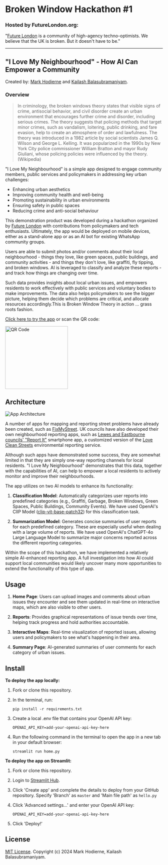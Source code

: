 # Broken Window Hackathon #1
### Hosted by FutureLondon.org:
"[Future London](https://futurelondon.org/) is a community of high-agency techno-optimists. We believe that the UK is broken. But it doesn't have to be."

---


## "I Love My Neighbourhood" - How AI Can Empower a Community

Created by: [Mark Hodierne](https://github.com/mhodierne1402) and [Kailash Balasubramaniyam](https://github.com/kailash19961996).

### Overview

> In criminology, the broken windows theory states that visible signs of crime, antisocial behavior, and civil disorder create an urban environment that encourages further crime and disorder, including serious crimes. The theory suggests that policing methods that target minor crimes, such as vandalism, loitering, public drinking, and fare evasion, help to create an atmosphere of order and lawfulness. The theory was introduced in a 1982 article by social scientists James Q. Wilson and George L. Kelling. It was popularized in the 1990s by New York City police commissioner William Bratton and mayor Rudy Giuliani, whose policing policies were influenced by the theory. (Wikipedia)

"I Love My Neighbourhood" is a simple app designed to engage community members, public services and policymakers in addressing key urban challenges: 
- Enhancing urban aesthetics
- Improving community health and well-being
- Promoting sustainability in urban environments
- Ensuring safety in public spaces
- Reducing crime and anti-social behaviour

This demonstration product was developed during a hackathon organized by [Future London](https://futurelondon.org/) with contributions from policymakers and tech enthusiasts. Ultimately, the app would be deployed on mobile devices, either as a stand-alone app or as an AI bot for existing WhatsApp community groups.

Users are able to submit photos and/or comments about their local neighbourhood - things they love, like green spaces, public buildings, and community activities - and things they don't love, like graffiti, fly tipping, and broken windows. AI is leveraged to classify and analyze these reports - and track how things are changing over time. 

Such data provides insights about local urban issues, and empowers residents to work effectively with public services and voluntary bodies to make improvements. The data also helps policymakers to see the bigger picture, helping them decide which problems are critical, and allocate resources accordingly.This is Broken Window Theory in action ... grass roots fashion.

[Click here to try the app](https://broken-window-hackathon-lyjk4hpgpyrweczmewadtk.streamlit.app/) or scan the QR code:  

<img width="200" alt="QR Code" src="https://github.com/mhodierne1402/broken-window-hackathon/blob/main/assets/qr_code.png">

## Architecture

![App Architecture](https://github.com/mhodierne1402/broken-window-hackathon/blob/main/assets/architecture.png)

A number of apps for mapping and reporting street problems have already been created, such as [FixMyStreet](https://www.fixmystreet.com/). UK councils have also developed their own neighbourhood reporting apps, such as [Lewes and Eastbourne councils' "Report It"](https://www.lewes-eastbourne.gov.uk/report-it) smartphone app, a customized version of the [Love Clean Streets](https://lovecleanstreets.info/) environmental reporting service.

Although such apps have demonstrated some success, they are somewhat limited in that they are simply one-way reporting channels for local residents. "I Love My Neighbourhood" demonstrates that this data, together with the capabilities of AI, can help to empower a local residents to actively monitor and improve their neighbourhoods. 

The app utilizes on two AI models to enhance its functionality:

1. **Classification Model**: Automatically categorizes user reports into predefined categories (e.g., Graffiti, Garbage, Broken Windows, Green Spaces, Public Buildings, Community Events). We have used OpenAI's ClIP Model ([clip-vit-base-patch32](https://huggingface.co/openai/clip-vit-base-patch32)) for this classification task.

2. **Summarization Model**: Generates concise summaries of user reports for each predefined category. These are especially useful when dealing with a large volume of reports. We have used OpenAI's ChatGPT-4o Large Language Model to summarize major concerns reported across the different reporting categories.

Within the scope of this hackathon, we have implemented a relatively simple AI-enhanced reporting app. A full investigation into how AI could support local communities would likely uncover many more opportunities to extend the functionality of this type of app.

## Usage

1. **Home Page**: Users can upload images and comments about urban issues they encounter and see them updated in real-time on interactive maps, which are also visible to other users.


2. **Reports**: Provides graphical representations of issue trends over time, helping track progress and hold authorities accountable.


3. **Interactive Maps**: Real-time visualization of reported issues, allowing users and policymakers to see what's happening in their area.


4. **Summary Page**: AI-generated summaries of user comments for each category of urban issues.


## Install

**To deploy the app locally:**
1. Fork or clone this repository.
2. In the terminal, run:

    ```pip install -r requirements.txt```
   
3. Create a local .env file that contains your OpenAI API key:

    ```OPENAI_API_KEY=add-your-openai-api-key-here```

4. Run the following command in the terminal to open the app in a new tab in your default browser:

    ```streamlit run home.py```

**To deploy the app on Streamlit:**
1. Fork or clone this repository.
   
2. Login to [Streamlit Hub](https://share.streamlit.io/).
   
3. Click 'Create app' and complete the details to deploy from your GitHub repository. Specify 'Branch' as `master` and 'Main file path' as `hello.py`
   
5. Click 'Advanced settings...' and enter your OpenAI API key:
   
    ```OPENAI_API_KEY=add-your-openai-api-key-here```

6. Click 'Deploy!'

## License
[MIT License](LICENSE). Copyright (c) 2024 Mark Hodierne, Kailash Balasubramaniyam.
